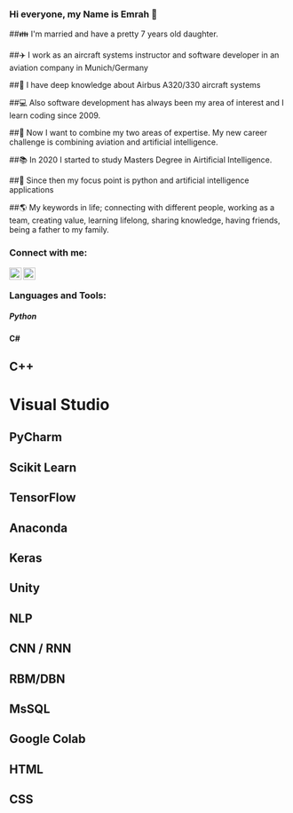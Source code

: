### Hi everyone, my Name is Emrah 👋

##👪 I'm married and have a pretty 7 years old daughter. 

##✈️ I work as an aircraft systems instructor and software developer in an aviation company in Munich/Germany

##🔎 I have deep knowledge about Airbus A320/330 aircraft systems 

##💻 Also software development has always been my area of interest and I learn coding since 2009.

##💪 Now I want to combine my two areas of expertise. My new career challenge is combining aviation and artificial intelligence.

##📚 In 2020 I started to study Masters Degree in Airtificial Intelligence.

##🐍 Since then my focus point is python and artificial intelligence applications

##🌎 My keywords in life; connecting with different people, working as a team, creating value, learning lifelong, sharing knowledge, having friends, being a father to my family.



### Connect with me:

[<img align="left" alt="codeSTACKr | Twitter" width="22px" src="https://cdn.jsdelivr.net/npm/simple-icons@v3/icons/twitter.svg" />][twitter]
[<img align="left" alt="codeSTACKr | LinkedIn" width="22px" src="https://cdn.jsdelivr.net/npm/simple-icons@v3/icons/linkedin.svg" />][linkedin]

<br />

### Languages and Tools:
##### Python
#### C#
## C++
# Visual Studio
## PyCharm
## Scikit Learn
## TensorFlow
## Anaconda
## Keras
## Unity
## NLP
## CNN / RNN
## RBM/DBN
## MsSQL
## Google Colab
## HTML
## CSS



<br />

[twitter]: https://twitter.com/emrahyenerr
[linkedin]: https://www.linkedin.com/in/emrah-yener-ai-specialist/

